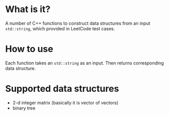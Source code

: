 # What is it?
A number of C++ functions to construct data structures from an input `std::string`, which provided in LeetCode test cases.
# How to use
Each function takes an `std::string` as an input. Then returns corresponding data structure.
# Supported data structures
* 2-d integer matrix (basically it is vector of vectors)
* binary tree
